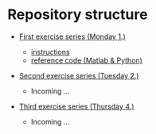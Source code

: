 # Repository structure

- [First exercise series (Monday 1.)](./s1/)
  - [instructions](./s1/series1.pdf)
  - [reference code (Matlab & Python)](./s1/code)

- [Second exercise series (Tuesday 2.)](./s2)
  - Incoming ...

- [Third exercise series (Thursday 4.)](./s3)
  - Incoming ...
